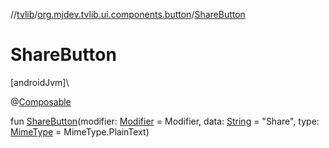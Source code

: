 //[tvlib](../../index.md)/[org.mjdev.tvlib.ui.components.button](index.md)/[ShareButton](-share-button.md)

# ShareButton

[androidJvm]\

@[Composable](https://developer.android.com/reference/kotlin/androidx/compose/runtime/Composable.html)

fun [ShareButton](-share-button.md)(modifier: [Modifier](https://developer.android.com/reference/kotlin/androidx/compose/ui/Modifier.html) = Modifier, data: [String](https://kotlinlang.org/api/latest/jvm/stdlib/kotlin/-string/index.html) = &quot;Share&quot;, type: [MimeType](-mime-type/index.md) = MimeType.PlainText)
